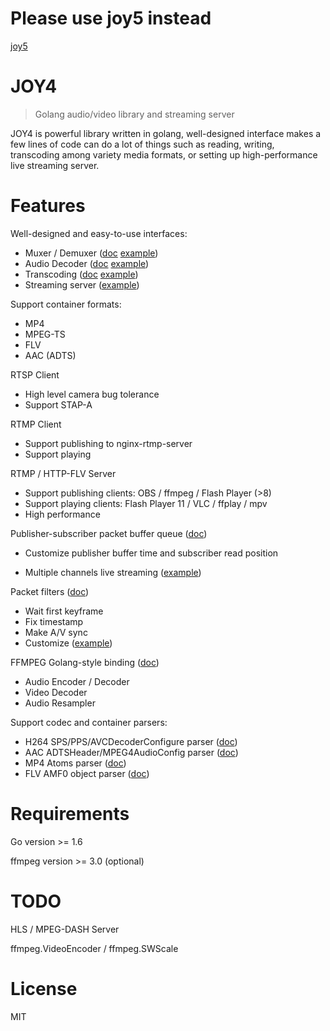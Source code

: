 # Please use joy5 instead

[joy5](https://github.com/nareix/joy5)

# JOY4

> Golang audio/video library and streaming server

JOY4 is powerful library written in golang, well-designed interface makes a few lines of code can do a lot of things such as reading, writing, transcoding among variety media formats, or setting up high-performance live streaming server.

# Features 

Well-designed and easy-to-use interfaces:

- Muxer / Demuxer ([doc](https://godoc.org/github.com/nareix/joy4/av#Demuxer) [example](https://github.com/nareix/joy4/blob/master/examples/open_probe_file/main.go))
- Audio Decoder ([doc](https://godoc.org/github.com/nareix/joy4/av#AudioDecoder) [example](https://github.com/nareix/joy4/blob/master/examples/audio_decode/main.go))
- Transcoding ([doc](https://godoc.org/github.com/nareix/joy4/av/transcode) [example](https://github.com/nareix/joy4/blob/master/examples/transcode/main.go))
- Streaming server ([example](https://github.com/nareix/joy4/blob/master/examples/http_flv_and_rtmp_server/main.go))

Support container formats:

- MP4
- MPEG-TS
- FLV
- AAC (ADTS)

RTSP Client
- High level camera bug tolerance
- Support STAP-A

RTMP Client
- Support publishing to nginx-rtmp-server
- Support playing

RTMP / HTTP-FLV Server 
- Support publishing clients: OBS / ffmpeg / Flash Player (>8)
- Support playing clients: Flash Player 11 / VLC / ffplay / mpv
- High performance


Publisher-subscriber packet buffer queue ([doc](https://godoc.org/github.com/nareix/joy4/av/pubsub))

- Customize publisher buffer time and subscriber read position


- Multiple channels live streaming ([example](https://github.com/nareix/joy4/blob/master/examples/rtmp_server_channels/main.go))

Packet filters ([doc](https://godoc.org/github.com/nareix/joy4/av/pktque))

- Wait first keyframe
- Fix timestamp
- Make A/V sync
- Customize ([example](https://github.com/nareix/joy4/blob/master/examples/rtmp_server_channels/main.go#L19))

FFMPEG Golang-style binding ([doc](https://godoc.org/github.com/nareix/joy4/cgo/ffmpeg))
- Audio Encoder / Decoder
- Video Decoder
- Audio Resampler

Support codec and container parsers:

- H264 SPS/PPS/AVCDecoderConfigure parser ([doc](https://godoc.org/github.com/nareix/joy4/codec/h264parser))
- AAC ADTSHeader/MPEG4AudioConfig parser ([doc](https://godoc.org/github.com/nareix/joy4/codec/aacparser))
- MP4 Atoms parser ([doc](https://godoc.org/github.com/nareix/joy4/format/mp4/mp4io))
- FLV AMF0 object parser ([doc](https://godoc.org/github.com/nareix/joy4/format/flv/flvio))

# Requirements

Go version >= 1.6

ffmpeg version >= 3.0 (optional)

# TODO

HLS / MPEG-DASH Server

ffmpeg.VideoEncoder / ffmpeg.SWScale

# License

MIT
